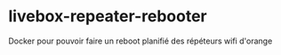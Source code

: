 # livebox-repeater-rebooter
Docker pour pouvoir faire un reboot planifié des répéteurs wifi d'orange
